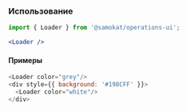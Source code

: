 ### Использование

```jsx static
import { Loader } from '@samokat/operations-ui';

<Loader />
```

#### Примеры
```js
<Loader color="grey"/>
<div style={{ background: '#198CFF' }}>
  <Loader color="white"/>
</div>
```
